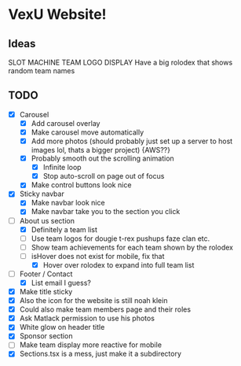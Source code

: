 # VexU Website!

## Ideas
SLOT MACHINE TEAM LOGO DISPLAY
Have a big rolodex that shows random team names

## TODO
- [x] Carousel
    - [x] Add carousel overlay
    - [x] Make carousel move automatically
    - [x] Add more photos (should probably just set up a server to host images lol, thats a bigger project) {AWS??}
    - [x] Probably smooth out the scrolling animation
        - [x] Infinite loop
        - [x] Stop auto-scroll on page out of focus
    - [x] Make control buttons look nice
- [x] Sticky navbar
    - [x] Make navbar look nice
    - [x] Make navbar take you to the section you click
- [ ] About us section
    - [x] Definitely a team list
    - [ ] Use team logos for dougie t-rex pushups faze clan etc.
    - [ ] Show team achievements for each team shown by the rolodex
    - [ ] isHover does not exist for mobile, fix that
        - [x] Hover over rolodex to expand into full team list
- [ ] Footer / Contact
    - [x] List email I guess?
- [x] Make title sticky
- [x] Also the icon for the website is still noah klein
- [x] Could also make team members page and their roles
- [x] Ask Matlack permission to use his photos
- [x] White glow on header title
- [x] Sponsor section
- [ ] Make team display more reactive for mobile
- [x] Sections.tsx is a mess, just make it a subdirectory
